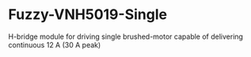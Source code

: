 # Fuzzy-VNH5019-Single
H-bridge module for driving single brushed-motor capable of delivering continuous 12 A (30 A peak)
